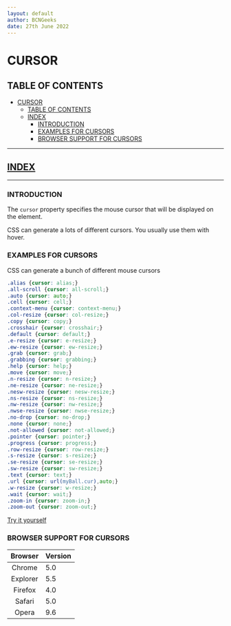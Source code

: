 ```yaml
---
layout: default
author: BCNGeeks
date: 27th June 2022
---
```


# CURSOR

## TABLE OF CONTENTS

- [CURSOR](#cursor)
  - [TABLE OF CONTENTS](#table-of-contents)
  - [INDEX](#index)
    - [INTRODUCTION](#introduction)
    - [EXAMPLES FOR CURSORS](#examples-for-cursors)
    - [BROWSER SUPPORT FOR CURSORS](#browser-support-for-cursors)

---

## [INDEX](./index.md)

---

### INTRODUCTION

The `cursor` property specifies the mouse cursor that will be displayed on the element.

CSS can generate a lots of different cursors.
You usually use them with hover.

### EXAMPLES FOR CURSORS

CSS can generate a bunch of different mouse cursors

```CSS
.alias {cursor: alias;}
.all-scroll {cursor: all-scroll;}
.auto {cursor: auto;}
.cell {cursor: cell;}
.context-menu {cursor: context-menu;}
.col-resize {cursor: col-resize;}
.copy {cursor: copy;}
.crosshair {cursor: crosshair;}
.default {cursor: default;}
.e-resize {cursor: e-resize;}
.ew-resize {cursor: ew-resize;}
.grab {cursor: grab;}
.grabbing {cursor: grabbing;}
.help {cursor: help;}
.move {cursor: move;}
.n-resize {cursor: n-resize;}
.ne-resize {cursor: ne-resize;}
.nesw-resize {cursor: nesw-resize;}
.ns-resize {cursor: ns-resize;}
.nw-resize {cursor: nw-resize;}
.nwse-resize {cursor: nwse-resize;}
.no-drop {cursor: no-drop;}
.none {cursor: none;}
.not-allowed {cursor: not-allowed;}
.pointer {cursor: pointer;}
.progress {cursor: progress;}
.row-resize {cursor: row-resize;}
.s-resize {cursor: s-resize;}
.se-resize {cursor: se-resize;}
.sw-resize {cursor: sw-resize;}
.text {cursor: text;}
.url {cursor: url(myBall.cur),auto;}
.w-resize {cursor: w-resize;}
.wait {cursor: wait;}
.zoom-in {cursor: zoom-in;}
.zoom-out {cursor: zoom-out;}
```

[Try it yourself](https://www.w3schools.com/cssref/tryit.asp?filename=trycss_cursor)

### BROWSER SUPPORT FOR CURSORS

| Browser | Version |
|:----:|:-------------|
| Chrome  | 5.0 |
| Explorer  | 5.5 |
| Firefox | 4.0 |
| Safari | 5.0 |
| Opera | 9.6 |
